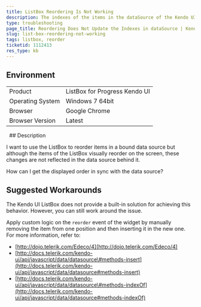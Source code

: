 ```yaml
---
title: ListBox Reordering Is Not Working
description: The indexes of the items in the dataSource of the Kendo UI ListBox are not reordered.
type: troubleshooting
page_title: Reordering Does Not Update the Indexes in dataSource | Kendo UI ListBox
slug: list-box-reordering-not-working
tags: listbox, reorder
ticketid: 1112413
res_type: kb
---
```


## Environment

<table>
 <tr>
  <td>Product</td>
  <td>ListBox for Progress Kendo UI</td>
 </tr>
 <tr>
  <td>Operating System</td>
  <td>Windows 7 64bit</td>
 </tr>
 <tr>
  <td>Browser</td>
  <td>Google Chrome</td>
 </tr>
 <tr>
  <td>Browser Version</td>
  <td>Latest</td>
 </tr>
</table>
 
## Description

I want to use the ListBox to reorder items in a bound data source but although the items of the ListBox visually reorder on the screen, these changes are not reflected in the data source behind it.

How can I get the displayed order in sync with the data source? 

## Suggested Workarounds

The Kendo UI ListBox does not provide a built-in solution for achieving this behavior. However, you can still work around the issue.

Apply custom logic on the `reorder` event of the widget by manually removing the item from one position and then inserting it in the new one. For more information, refer to:  

* [http://dojo.telerik.com/Edeco/4](http://dojo.telerik.com/Edeco/4)  
* [http://docs.telerik.com/kendo-ui/api/javascript/data/datasource\#methods-insert](http://docs.telerik.com/kendo-ui/api/javascript/data/datasource#methods-insert)  
* [http://docs.telerik.com/kendo-ui/api/javascript/data/datasource\#methods-indexOf](http://docs.telerik.com/kendo-ui/api/javascript/data/datasource#methods-indexOf)  
  
